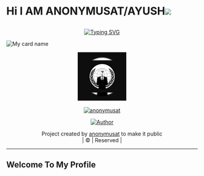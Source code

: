 # Hi I AM ANONYMUSAT/AYUSH<a href="Hey"><img src="https://raw.githubusercontent.com/TOXIC-DEVIL/TOXIC-DEVIL/TOXIC-DEVIL-OFFICIAL/media/Hi.gif" width="48px"></a>

## <!-- Typing SVG -->
<p align="center">
    <a href="https://git.io/J0hKr">
        <img
    src="https://readme-typing-svg.herokuapp.com?size=30&width=900&lines=Welcome+To+ANONYMUSAT+PROFILE+Hope+you+like+my+codes"
            alt="Typing SVG"
        />
    </a>
</p>

![My card name](https://cardivo.vercel.app/api?name=anonymusat&description=Hi,%20Welcome%20To%20My%20Profile%20❤&image=https://avatars.githubusercontent.com/u/103942800?s=400&u=1c50fee9bc5eaf91a4552eb11419c9894c2e02d0&v=4?v=4&s=10?v=4&backgroundColor=%23ecf0f1&instagram=at.__010&github=anonymusat&twitter=&pattern=leaf&colorPattern=%23eaeaea)

<div align="center">
  <p align="center">
<img src="HACKER.jpg" alt="GIF" width="128" height="128"/>
</p>
 <p align="center">
<a href="#"><img title="anonymusat" src="https://img.shields.io/badge/anonymusat-red?colorA=%23ff0000&colorB=%23017e40&style=for-the-badge"></a>
</p>
  <p align="center">
<a href="https://wa.me//+918130784851"><img title="Author" src="https://img.shields.io/badge/Author-anonymusat/MARI?color=blue&style=for-the-badge&logo=whatsapp"></a>
</p>
</div>
<p align="center">
Project created by <a href="https://github.com/anonymusat">anonymusat</a> to make it public
    <br>
       | © |
        Reserved |
    <br> 
</p>

----
## Welcome To My Profile
 
